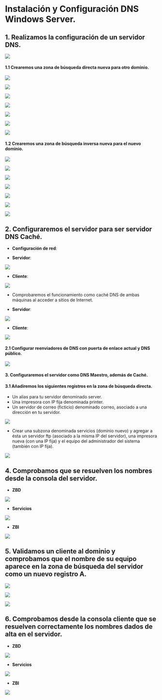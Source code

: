 # **Instalación y Configuración DNS Windows Server.**

## **1. Realizamos la configuración de un servidor DNS.**

![](img/001.png)

#### **1.1 Crearemos una zona de búsqueda directa nueva para otro dominio.**

![](img/002.png)

![](img/003.png)

![](img/004.png)

![](img/005.png)

![](img/006.png)

![](img/007.png)

![](img/008.png)

#### **1.2 Crearemos una zona de búsqueda inversa nueva para el nuevo dominio.**

![](img/011-5.png)

![](img/012-5.png)

![](img/013.png)

![](img/014.png)

![](img/015.png)

![](img/016.png)

![](img/017.png)

## **2. Configuraremos el servidor para ser servidor DNS Caché.**

- **Configuración de red**:

- **Servidor**:

![](img/037.png)

- **Cliente**:

![](img/038.png)

- Comprobaremos el funcionamiento como caché DNS de ambas máquinas al acceder a sitios de Internet.

- **Servidor**:

![](img/041.png)

- **Cliente**:

![](img/042.png)

#### **2.1 Configurar reenviadores de DNS con puerta de enlace actual y DNS público.**

![](img/022.png)

#### **3. Configuraremos el servidor como DNS Maestro, además de Caché.**
#### **3.1 Añadiremos los siguientes registros en la zona de búsqueda directa.**

- Un alias para tu servidor denominado server.
- Una impresora con IP fija denominada printer.
- Un servidor de correo (ficticio) denominado correo, asociado a una dirección en tu servidor.

![](img/026.png)

- Crear una subzona denominada servicios (dominio nuevo) y agregar a ésta un servidor ftp (asociado a la misma IP del servidor), una impresora nueva (con una IP fija) y el equipo del administrador del sistema (también con IP fija).

![](img/027.png)

## **4. Comprobamos que se resuelven los nombres desde la consola del servidor.**

- **ZBD**

![](img/040.png)

- **Servicios**

![](img/032.png)

- **ZBI**

![](img/033.png)



## **5. Validamos un cliente al dominio y comprobamos que el nombre de su equipo aparece en la zona de búsqueda del servidor como un nuevo registro A.**

![](img/039.png)

![](img/012.png)

![](img/011.png)

## **6. Comprobamos desde la consola cliente que se resuelven correctamente los nombres dados de alta en el servidor.**

- **ZBD**

![](img/034.png)

- **Servicios**

![](img/035.png)

- **ZBI**

![](img/036.png)
